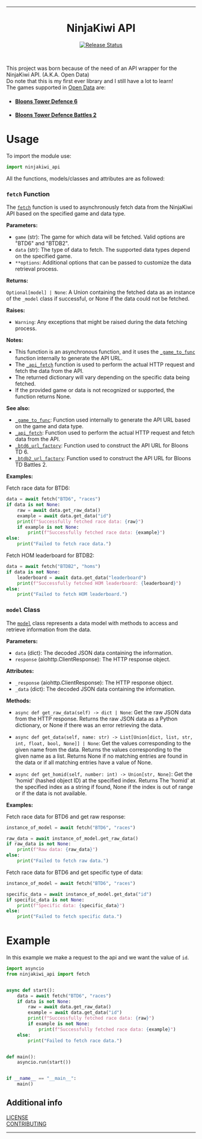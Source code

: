 
---

<div align="center">
  <h1>NinjaKiwi API</h1>
</div>

<p align="center">
<a href="https://pypi.python.org/pypi/ninjakiwi_api">
    <img src="https://img.shields.io/pypi/v/ninjakiwi-api.svg"
        alt = "Release Status">
</a>
</p>

<br>

This project was born because of the need of an API wrapper for the NinjaKiwi API. (A.K.A. Open Data)
<br>
Do note that this is my first ever library and I still have a lot to learn!
<br>
The games supported in [Open Data](https://data.ninjakiwi.com/) are:

- #### [Bloons Tower Defence 6](https://ninjakiwi.com/our-games#bloonstd6)

- #### [Bloons Tower Defence Battles 2](https://ninjakiwi.com/our-games#battles)

# Usage

To import the module use:
<br>

```python
import ninjakiwi_api
```

All the functions, models/classes and attributes are as followed:

### `fetch` Function

The [`fetch`](https://github.com/GustavoSchip/NinjaKiwi-API/blob/master/ninjakiwi_api/main.py) function is used to asynchronously fetch data from the NinjaKiwi API based on the specified game and data type.

**Parameters:**

- `game` (str): The game for which data will be fetched. Valid options are "BTD6" and "BTDB2".
- `data` (str): The type of data to fetch. The supported data types depend on the specified game.
- `**options`: Additional options that can be passed to customize the data retrieval process.

**Returns:**

`Optional[model] | None`: A Union containing the fetched data as an instance of the `_model` class if successful, or None if the data could not be fetched.

**Raises:**

- `Warning`: Any exceptions that might be raised during the data fetching process.

**Notes:**

- This function is an asynchronous function, and it uses the [`_game_to_func`](https://github.com/GustavoSchip/NinjaKiwi-API/blob/master/ninjakiwi_api/main.py) function internally to generate the API URL.
- The [`_api_fetch`](https://github.com/GustavoSchip/NinjaKiwi-API/blob/master/ninjakiwi_api/FUNCTIONS/FETCH/function.py) function is used to perform the actual HTTP request and fetch the data from the API.
- The returned dictionary will vary depending on the specific data being fetched.
- If the provided game or data is not recognized or supported, the function returns None.

**See also:**

- [`_game_to_func`](https://github.com/GustavoSchip/NinjaKiwi-API/blob/master/ninjakiwi_api/main.py): Function used internally to generate the API URL based on the game and data type.
- [`_api_fetch`](https://github.com/GustavoSchip/NinjaKiwi-API/blob/master/ninjakiwi_api/FUNCTIONS/FETCH/function.py): Function used to perform the actual HTTP request and fetch data from the API.
- [`_btd6_url_factory`](https://github.com/GustavoSchip/NinjaKiwi-API/blob/master/ninjakiwi_api/API/BTD6/function.py): Function used to construct the API URL for Bloons TD 6.
- [`_btdb2_url_factory`](https://github.com/GustavoSchip/NinjaKiwi-API/blob/master/ninjakiwi_api/API/BTDB2/function.py): Function used to construct the API URL for Bloons TD Battles 2.

**Examples:**

Fetch race data for BTD6:
<br>

```python
data = await fetch("BTD6", "races")
if data is not None:
    raw = await data.get_raw_data()
    example = await data.get_data("id")
    print(f"Successfully fetched race data: {raw}")
    if example is not None:
        print(f"Successfully fetched race data: {example}")
else:
    print("Failed to fetch race data.")
```

Fetch HOM leaderboard for BTDB2:
<br>

```python
data = await fetch("BTDB2", "homs")
if data is not None:
    leaderboard = await data.get_data("leaderboard")
    print(f"Successfully fetched HOM leaderboard: {leaderboard}")
else:
    print("Failed to fetch HOM leaderboard.")
```

### `model` Class

The [`model`](https://github.com/GustavoSchip/NinjaKiwi-API/blob/master/ninjakiwi_api/FUNCTIONS/FETCH/model.py) class represents a data model with methods to access and retrieve information from the data.

**Parameters:**

- `data` (dict): The decoded JSON data containing the information.
- `response` (aiohttp.ClientResponse): The HTTP response object.

**Attributes:**

- `_response` (aiohttp.ClientResponse): The HTTP response object.
- `_data` (dict): The decoded JSON data containing the information.

**Methods:**

- `async def get_raw_data(self) -> dict | None`: Get the raw JSON data from the HTTP response. Returns the raw JSON data as a Python dictionary, or None if there was an error retrieving the data.

- `async def get_data(self, name: str) -> List[Union[dict, list, str, int, float, bool, None]] | None`: Get the values corresponding to the given name from the data. Returns the values corresponding to the given name as a list. Returns None if no matching entries are found in the data or if all matching entries have a value of None.

- `async def get_homid(self, number: int) -> Union[str, None]`: Get the 'homid' (hashed object ID) at the specified index. Returns The 'homid' at the specified index as a string if found, None if the index is out of range or if the data is not available.

**Examples:**

Fetch race data for BTD6 and get raw response:
<br>

```python
instance_of_model = await fetch("BTD6", "races")

raw_data = await instance_of_model.get_raw_data()
if raw_data is not None:
    print(f"Raw data: {raw_data}")
else:
    print("Failed to fetch raw data.")
```

Fetch race data for BTD6 and get specific type of data:
<br>

```python
instance_of_model = await fetch("BTD6", "races")

specific_data = await instance_of_model.get_data("id")
if specific_data is not None:
    print(f"Specific data: {specific_data}")
else:
    print("Failed to fetch specific data.")
```

# Example

In this example we make a request to the api and we want the value of `id`.
<br>

```python
import asyncio
from ninjakiwi_api import fetch


async def start():
    data = await fetch("BTD6", "races")
    if data is not None:
        raw = await data.get_raw_data()
        example = await data.get_data("id")
        print(f"Successfully fetched race data: {raw}")
        if example is not None:
            print(f"Successfully fetched race data: {example}")
    else:
        print("Failed to fetch race data.")


def main():
    asyncio.run(start())


if __name__ == "__main__":
    main()
```

## Additional info

[LICENSE](https://github.com/GustavoSchip/NinjaKiwi-API/blob/master/LICENSE)
<br>
[CONTRIBUTING](https://github.com/GustavoSchip/NinjaKiwi-API/blob/master/CONTRIBUTING.md)

---

